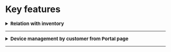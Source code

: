 Key features
==========

<details style="font-size: 15px; margin-bottom: 5px;">
<summary><b>Relation with inventory</b></summary>
<div markdown="1">
It is possible  to **assign device by ACS identifier (Barcode or Serial number) to customer** before device establishes first connection to ACS. Splynx checks for some value in a field `Barcode` of inventory item, if `Barcode`, on the first connection, matches with `Serial number` device field - customer will be linked automatically. If field `Barcode` is empty or does not match `Serial number` of a device - in this case field `Serial number` will be used from inventory item. In this way you can add an inventory item with a barcode or serial number specified and assign it to a customer:

![item](inventory_item.png)

After this you can setup some group and auto provisioning, for example to push PPPoE login & password, WI_FI SSID & password on first connect. During the first connection a TR-069 device will be automatically assigned to a customer and an initial configuration will be pushed:

![group_mikrotik](group.png)

and after first connect:

![first](device_assigned.png)

</div>
</details>

------------

<details style="font-size: 15px; margin-bottom: 5px;">
<summary><b>Device management by customer from Portal page</b></summary>
<div markdown="1">
The customer can **reboot the router and change SSID and Wi-Fi password for assigned devices** directly from portal page on menu `Service → Hardware`:

![manage](device_on_portal.png)

</div>
</details>

------------
